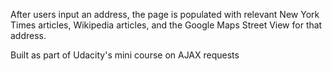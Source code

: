 After users input an address, the page is populated with relevant New York Times articles, Wikipedia articles, and the Google Maps Street View for that address.

Built as part of Udacity's mini course on AJAX requests
